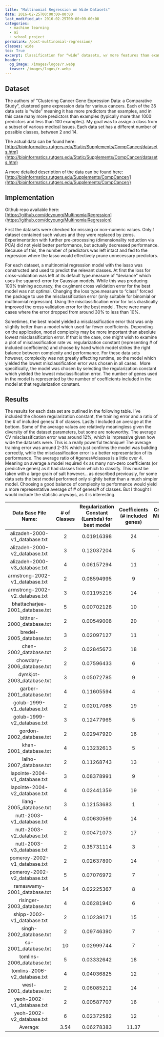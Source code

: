 ```yaml
---
title: "Multinomial Regression on Wide Datasets"
date: 2016-02-25T00:00:00-00:00
last_modified_at: 2016-02-25T00:00:00-00:00
categories:
  - machine learning
  - ai
  - school project
permalink: /post-multinomial-regression/
classes: wide
toc: True
excerpt: Classification for “wide” datasets, w/ more features than examples.
header:
  og_image: /images/logos/r.webp
  teaser: /images/logos/r.webp
---
```


## Dataset

The authors of  "Clustering Cancer Gene Expression Data: a Comparative Study", clustered gene expression data for various cancers. Each of the 35 data sets is “wide” meaning it has more predictors than examples, and in this case many more predictors than examples (typically more than 1000 predictors and less than 100 examples). My goal was to assign a class from a subset of various medical issues. Each data set has a different number of possible classes, between 2 and 14.

The actual data can be found here:
[http://bioinformatics.rutgers.edu/Static/Supplements/CompCancer/datasets.htm](http://bioinformatics.rutgers.edu/Static/Supplements/CompCancer/datasets.htm)

A more detailed description of the data can be found here:
[http://bioinformatics.rutgers.edu/Supplements/CompCancer/](http://bioinformatics.rutgers.edu/Supplements/CompCancer/)

## Implementation

Github repo available here: [https://github.com/dcyoung/MultinomialRegression](https://github.com/dcyoung/MultinomialRegression)

​First the datasets were checked for missing or non-numeric values. Only 1 dataset contained such values and they were replaced by zeros. Experimentation with further pre-processing (dimensionality reduction via PCA) did not yield better performance, but actually decreased performance. Because of this, the number of predictors was left intact and fed to the regression where the lasso would effectively prune unnecessary predictors.

For each dataset, a multinomial regression model with the lasso was constructed and used to predict the relevant classes. At first the loss for cross-validation was left at its default type.measure of “deviance” which uses the squared-error for Gaussian models. While this was producing 100% training accuracy, the cv.glment cross validation error for the best model was not optimal. Changing the loss type.measure to “class” forced the package to use the misclassification error (only suitable for binomial or multinomial regression). Using the misclassification error for loss drastically improved the cross validation error for the best model. There were many cases where the error dropped from around 30% to less than 10%.

Sometimes, the best model yielded a misclassification error that was only slightly better than a model which used far fewer coefficients. Depending on the application, model complexity may be more important than absolute lowest misclassification error. If that is the case, one might wish to examine a plot of misclassification rate vs. regularization constant (representing # of included coefficients) and choose by hand which model strikes the right balance between complexity and performance. For these data sets however, complexity was not greatly affecting runtime, so the model which yielded the lowest misclassification error was chosen in all cases.
​
More specifically, the model was chosen by selecting the regularization constant which yielded the lowest misclassification error. The number of genes used in the model is represented by the number of coefficients included in the model at that regularization constant.

## Results

The results for each data set are outlined in the following table. I’ve included the chosen regularization constant, the training error and a ratio of the # of included genes/ # of classes. Lastly I included an average at the bottom. Some of the average values are relatively meaningless given the diversity of the dataset parameters, but some are noteworthy. The average CV misclassification error was around 12%, which is impressive given how wide the datasets were. This is a really powerful technique!  The average training error was around 2-3% which just confirms the model was building correctly, while the misclassification error is a better representation of its performance. The average ratio of #genes/#classes is a little over 4. Meaning on average a model required 4x as many non-zero coefficients (or predictive genes) as it had classes from which to classify. This must be taken with a large grain of salt however… as described previously, for some data sets the best model performed only slightly better than a much simpler model. Choosing a good balance of complexity to performance would yield a more representative average of # of genes/# of classes. But I thought I would include the statistic anyways, as it is interesting.

Data Base File Name:|# of Classes|Regularization Constant (Lambda) for best model|Coefficients (# included genes)|Cross Validation Misclassification Error|Training Error|Ratio #Genes/#Classes
:-------:|:-------:|:-------:|:-------:|:-------:|:-------:|:-------:
alizadeh-2000-v1_database.txt|2|0.01916398|24|0.09523810|0.00000000|12.00
alizadeh-2000-v2_database.txt|3|0.12037204|5|0.01612903|0.00000000|1.67
alizadeh-2000-v3_database.txt|4|0.06157294|11|0.08064516|0.00000000|2.75
armstrong-2002-v1_database.txt|2|0.08594995|9|0.05555556|0.01388889|4.50
armstrong-2002-v2_database.txt|3|0.01195216|14|0.08333333|0.00000000|4.67
bhattacharjee-2001_database.txt|5|0.00702128|10|0.07389163|0.00000000|2.00
bittner-2000_database.txt|2|0.00549008|20|0.10526316|0.00000000|10.00
bredel-2005_database.txt|3|0.02097127|11|0.14000000|0.00000000|3.67
chen-2002_database.txt|2|0.02845673|18|0.03910615|0.01675978|9.00
chowdary-2006_database.txt|2|0.07596433|6|0.01923077|0.01923077|3.00
dyrskjot-2003_database.txt|3|0.05072785|9|0.22500000|0.00000000|3.00
garber-2001_database.txt|4|0.11605594|4|0.15151515|0.12121212|1.00
golub-1999-v1_database.txt|2|0.02017088|19|0.05555556|0.00000000|9.50
golub-1999-v2_database.txt|3|0.12477965|5|0.05555556|0.04166667|1.67
gordon-2002_database.txt|2|0.02947920|16|0.02209945|0.00000000|8.00
khan-2001_database.txt|4|0.13232613|5|0.01204819|0.00000000|1.25
laiho-2007_database.txt|2|0.11268743|13|0.13513514|0.02702703|6.50
lapointe-2004-v1_database.txt|3|0.08378991|9|0.19117647|0.04411765|3.00
lapointe-2004-v2_database.txt|4|0.02441359|19|0.16513762|0.00000000|4.75
liang-2005_database.txt|3|0.12153683|1|0.02702703|0.00000000|0.33
nutt-2003-v1_database.txt|4|0.00630569|14|0.34000000|0.00000000|3.50
nutt-2003-v2_database.txt|2|0.00471073|17|0.17857143|0.00000000|8.50
nutt-2003-v3_database.txt|2|0.35731114|3|0.27272727|0.31818182|1.50
pomeroy-2002-v1_database.txt|2|0.02637890|14|0.05882353|0.00000000|7.00
pomeroy-2002-v2_database.txt|5|0.07076972|7|0.23809524|0.00000000|1.40
ramaswamy-2001_database.txt|14|0.02225367|8|0.30000000|0.07368421|0.57
risinger-2003_database.txt|4|0.06281940|6|0.14285714|0.00000000|1.50
shipp-2002-v1_database.txt|2|0.10239171|15|0.16883117|0.15584416|7.50
singh-2002_database.txt|2|0.09746390|7|0.05882353|0.06862745|3.50
su-2001_database.txt|10|0.02999744|7|0.08620690|0.00574713|0.70
tomlins-2006_database.txt|5|0.03332642|18|0.18269231|0.00961539|3.60
tomlins-2006-v2_database.txt|4|0.04036825|12|0.14130435|0.00000000|3.00
west-2001_database.txt|2|0.06085212|14|0.12244898|0.00000000|7.00
yeoh-2002-v1_database.txt|2|0.00587707|16|0.00806452|0.00000000|8.00
yeoh-2002-v2_database.txt|6|0.02372582|12|0.12903226|0.01209677|2.00
Average:|3.54|0.06278383|11.37|0.1193|0.0265|4.33
